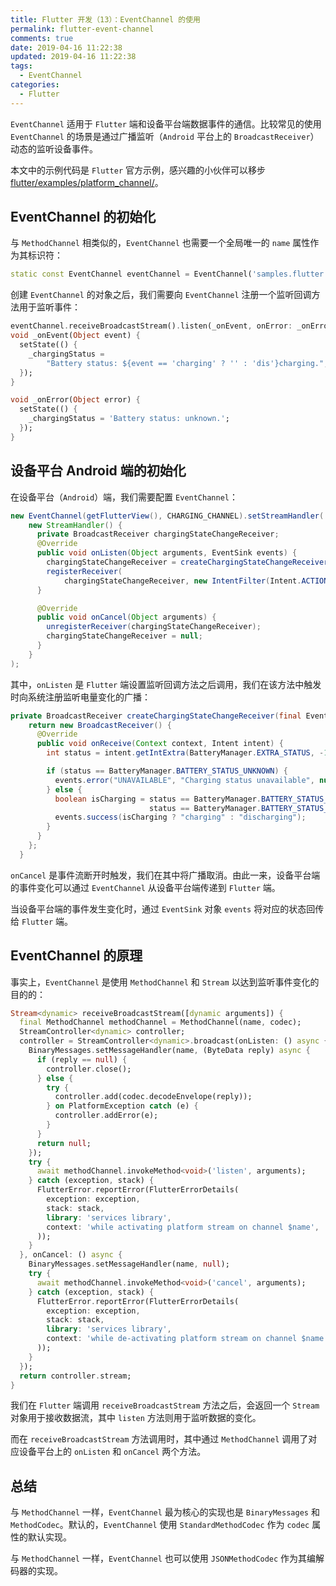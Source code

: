 ```yaml
---
title: Flutter 开发（13）：EventChannel 的使用
permalink: flutter-event-channel
comments: true
date: 2019-04-16 11:22:38
updated: 2019-04-16 11:22:38
tags:
  - EventChannel
categories:
  - Flutter
---
```


`EventChannel` 适用于 `Flutter` 端和设备平台端数据事件的通信。比较常见的使用 `EventChannel` 的场景是通过广播监听（`Android` 平台上的 `BroadcastReceiver`）动态的监听设备事件。

本文中的示例代码是 `Flutter` 官方示例，感兴趣的小伙伴可以移步 [flutter/examples/platform_channel/](https://github.com/flutter/flutter/tree/master/examples/platform_channel)。
<!--more-->

## EventChannel 的初始化

与 `MethodChannel` 相类似的，`EventChannel` 也需要一个全局唯一的 `name` 属性作为其标识符：

```dart
static const EventChannel eventChannel = EventChannel('samples.flutter.io/charging');
```

创建 `EventChannel` 的对象之后，我们需要向 `EventChannel` 注册一个监听回调方法用于监听事件：

```dart
eventChannel.receiveBroadcastStream().listen(_onEvent, onError: _onError);
void _onEvent(Object event) {
  setState(() {
    _chargingStatus =
        "Battery status: ${event == 'charging' ? '' : 'dis'}charging.";
  });
}

void _onError(Object error) {
  setState(() {
    _chargingStatus = 'Battery status: unknown.';
  });
}
```

## 设备平台 Android 端的初始化

在设备平台（`Android`）端，我们需要配置 `EventChannel`：

```java
new EventChannel(getFlutterView(), CHARGING_CHANNEL).setStreamHandler(
    new StreamHandler() {
      private BroadcastReceiver chargingStateChangeReceiver;
      @Override
      public void onListen(Object arguments, EventSink events) {
        chargingStateChangeReceiver = createChargingStateChangeReceiver(events);
        registerReceiver(
            chargingStateChangeReceiver, new IntentFilter(Intent.ACTION_BATTERY_CHANGED));
      }

      @Override
      public void onCancel(Object arguments) {
        unregisterReceiver(chargingStateChangeReceiver);
        chargingStateChangeReceiver = null;
      }
    }
);
```

其中，`onListen` 是 `Flutter` 端设置监听回调方法之后调用，我们在该方法中触发时向系统注册监听电量变化的广播：

```java
private BroadcastReceiver createChargingStateChangeReceiver(final EventSink events) {
    return new BroadcastReceiver() {
      @Override
      public void onReceive(Context context, Intent intent) {
        int status = intent.getIntExtra(BatteryManager.EXTRA_STATUS, -1);

        if (status == BatteryManager.BATTERY_STATUS_UNKNOWN) {
          events.error("UNAVAILABLE", "Charging status unavailable", null);
        } else {
          boolean isCharging = status == BatteryManager.BATTERY_STATUS_CHARGING ||
                               status == BatteryManager.BATTERY_STATUS_FULL;
          events.success(isCharging ? "charging" : "discharging");
        }
      }
    };
  }
```

`onCancel` 是事件流断开时触发，我们在其中将广播取消。由此一来，设备平台端的事件变化可以通过 `EventChannel` 从设备平台端传递到 `Flutter` 端。

当设备平台端的事件发生变化时，通过 `EventSink` 对象 `events` 将对应的状态回传给 `Flutter` 端。

## EventChannel 的原理

事实上，`EventChannel` 是使用 `MethodChannel` 和 `Stream` 以达到监听事件变化的目的的：

```dart
Stream<dynamic> receiveBroadcastStream([dynamic arguments]) {
  final MethodChannel methodChannel = MethodChannel(name, codec);
  StreamController<dynamic> controller;
  controller = StreamController<dynamic>.broadcast(onListen: () async {
    BinaryMessages.setMessageHandler(name, (ByteData reply) async {
      if (reply == null) {
        controller.close();
      } else {
        try {
          controller.add(codec.decodeEnvelope(reply));
        } on PlatformException catch (e) {
          controller.addError(e);
        }
      }
      return null;
    });
    try {
      await methodChannel.invokeMethod<void>('listen', arguments);
    } catch (exception, stack) {
      FlutterError.reportError(FlutterErrorDetails(
        exception: exception,
        stack: stack,
        library: 'services library',
        context: 'while activating platform stream on channel $name',
      ));
    }
  }, onCancel: () async {
    BinaryMessages.setMessageHandler(name, null);
    try {
      await methodChannel.invokeMethod<void>('cancel', arguments);
    } catch (exception, stack) {
      FlutterError.reportError(FlutterErrorDetails(
        exception: exception,
        stack: stack,
        library: 'services library',
        context: 'while de-activating platform stream on channel $name',
      ));
    }
  });
  return controller.stream;
}
```

我们在 `Flutter` 端调用 `receiveBroadcastStream` 方法之后，会返回一个 `Stream` 对象用于接收数据流，其中 `listen` 方法则用于监听数据的变化。

而在 `receiveBroadcastStream` 方法调用时，其中通过 `MethodChannel` 调用了对应设备平台上的 `onListen` 和 `onCancel` 两个方法。

## 总结

与 `MethodChannel` 一样，`EventChannel` 最为核心的实现也是 `BinaryMessages` 和 `MethodCodec`。默认的，`EventChannel` 使用 `StandardMethodCodec` 作为 `codec` 属性的默认实现。

与 `MethodChannel` 一样，`EventChannel` 也可以使用 `JSONMethodCodec` 作为其编解码器的实现。
